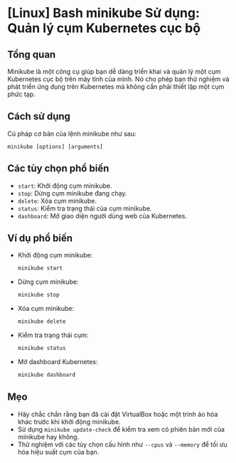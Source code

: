 # [Linux] Bash minikube Sử dụng: Quản lý cụm Kubernetes cục bộ

## Tổng quan
Minikube là một công cụ giúp bạn dễ dàng triển khai và quản lý một cụm Kubernetes cục bộ trên máy tính của mình. Nó cho phép bạn thử nghiệm và phát triển ứng dụng trên Kubernetes mà không cần phải thiết lập một cụm phức tạp.

## Cách sử dụng
Cú pháp cơ bản của lệnh minikube như sau:
```
minikube [options] [arguments]
```

## Các tùy chọn phổ biến
- `start`: Khởi động cụm minikube.
- `stop`: Dừng cụm minikube đang chạy.
- `delete`: Xóa cụm minikube.
- `status`: Kiểm tra trạng thái của cụm minikube.
- `dashboard`: Mở giao diện người dùng web của Kubernetes.

## Ví dụ phổ biến
- Khởi động cụm minikube:
  ```bash
  minikube start
  ```

- Dừng cụm minikube:
  ```bash
  minikube stop
  ```

- Xóa cụm minikube:
  ```bash
  minikube delete
  ```

- Kiểm tra trạng thái cụm:
  ```bash
  minikube status
  ```

- Mở dashboard Kubernetes:
  ```bash
  minikube dashboard
  ```

## Mẹo
- Hãy chắc chắn rằng bạn đã cài đặt VirtualBox hoặc một trình ảo hóa khác trước khi khởi động minikube.
- Sử dụng `minikube update-check` để kiểm tra xem có phiên bản mới của minikube hay không.
- Thử nghiệm với các tùy chọn cấu hình như `--cpus` và `--memory` để tối ưu hóa hiệu suất cụm của bạn.